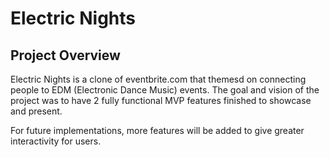 # Electric Nights

## Project Overview
Electric Nights is a clone of eventbrite.com that themesd on connecting people to EDM (Electronic Dance Music) events. The goal and vision of the project was to have 2 fully functional MVP features finished to showcase and present. 

For future implementations, more features will be added to give greater interactivity for users. 
